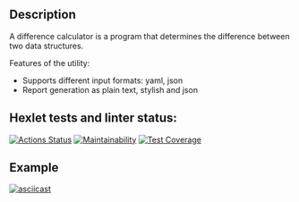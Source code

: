 ## Description
A difference calculator is a program that determines the difference between two data structures.

Features of the utility:
- Supports different input formats: yaml, json
- Report generation as plain text, stylish and json

## Hexlet tests and linter status:
[![Actions Status](https://github.com/bmthfan/frontend-project-lvl2/workflows/hexlet-check/badge.svg)](https://github.com/bmthfan/frontend-project-lvl2/actions)
[![Maintainability](https://api.codeclimate.com/v1/badges/c24e1306e4287fe68c3f/maintainability)](https://codeclimate.com/github/bmthfan/frontend-project-lvl2/maintainability)
[![Test Coverage](https://api.codeclimate.com/v1/badges/c24e1306e4287fe68c3f/test_coverage)](https://codeclimate.com/github/bmthfan/frontend-project-lvl2/test_coverage)

## Example
[![asciicast](https://asciinema.org/a/LNUp82rHeWo34MiKHXJeYW3cm.svg)](https://asciinema.org/a/LNUp82rHeWo34MiKHXJeYW3cm)
